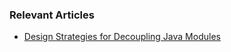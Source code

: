 ### Relevant Articles

- [Design Strategies for Decoupling Java Modules](https://www.baeldung.com/java-modules-decoupling-design-strategies)
